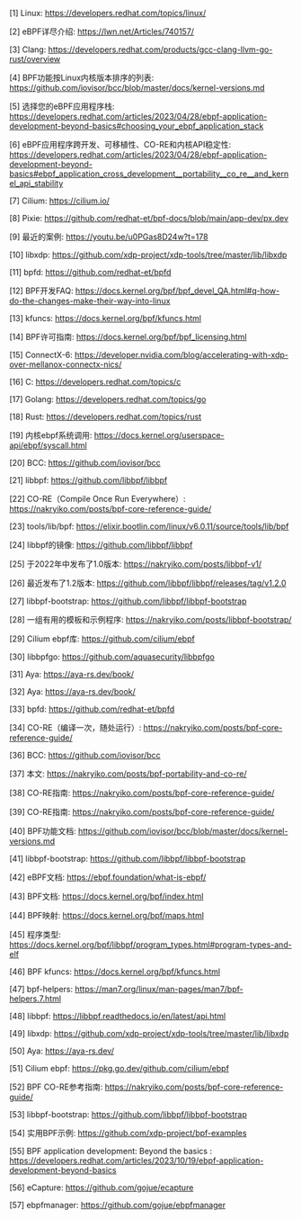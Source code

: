 [1]
Linux: https://developers.redhat.com/topics/linux/

[2]
eBPF详尽介绍: https://lwn.net/Articles/740157/

[3]
Clang: https://developers.redhat.com/products/gcc-clang-llvm-go-rust/overview

[4]
BPF功能按Linux内核版本排序的列表: https://github.com/iovisor/bcc/blob/master/docs/kernel-versions.md

[5]
选择您的eBPF应用程序栈: https://developers.redhat.com/articles/2023/04/28/ebpf-application-development-beyond-basics#choosing_your_ebpf_application_stack

[6]
eBPF应用程序跨开发、可移植性、CO-RE和内核API稳定性: https://developers.redhat.com/articles/2023/04/28/ebpf-application-development-beyond-basics#ebpf_application_cross_development__portability__co_re__and_kernel_api_stability

[7]
Cilium: https://cilium.io/

[8]
Pixie: https://github.com/redhat-et/bpf-docs/blob/main/app-dev/px.dev

[9]
最近的案例: https://youtu.be/u0PGas8D24w?t=178

[10]
libxdp: https://github.com/xdp-project/xdp-tools/tree/master/lib/libxdp

[11]
bpfd: https://github.com/redhat-et/bpfd

[12]
BPF开发FAQ: https://docs.kernel.org/bpf/bpf_devel_QA.html#q-how-do-the-changes-make-their-way-into-linux

[13]
kfuncs: https://docs.kernel.org/bpf/kfuncs.html

[14]
BPF许可指南: https://docs.kernel.org/bpf/bpf_licensing.html

[15]
ConnectX-6: https://developer.nvidia.com/blog/accelerating-with-xdp-over-mellanox-connectx-nics/

[16]
C: https://developers.redhat.com/topics/c

[17]
Golang: https://developers.redhat.com/topics/go

[18]
Rust: https://developers.redhat.com/topics/rust

[19]
内核ebpf系统调用: https://docs.kernel.org/userspace-api/ebpf/syscall.html

[20]
BCC: https://github.com/iovisor/bcc

[21]
libbpf: https://github.com/libbpf/libbpf

[22]
CO-RE（Compile Once Run Everywhere）: https://nakryiko.com/posts/bpf-core-reference-guide/

[23]
tools/lib/bpf: https://elixir.bootlin.com/linux/v6.0.11/source/tools/lib/bpf

[24]
libbpf的镜像: https://github.com/libbpf/libbpf

[25]
于2022年中发布了1.0版本: https://nakryiko.com/posts/libbpf-v1/

[26]
最近发布了1.2版本: https://github.com/libbpf/libbpf/releases/tag/v1.2.0

[27]
libbpf-bootstrap: https://github.com/libbpf/libbpf-bootstrap

[28]
一组有用的模板和示例程序: https://nakryiko.com/posts/libbpf-bootstrap/

[29]
Cilium ebpf库: https://github.com/cilium/ebpf

[30]
libbpfgo: https://github.com/aquasecurity/libbpfgo

[31]
Aya: https://aya-rs.dev/book/

[32]
Aya: https://aya-rs.dev/book/

[33]
bpfd: https://github.com/redhat-et/bpfd

[34]
CO-RE（编译一次，随处运行）: https://nakryiko.com/posts/bpf-core-reference-guide/

[36]
BCC: https://github.com/iovisor/bcc

[37]
本文: https://nakryiko.com/posts/bpf-portability-and-co-re/

[38]
CO-RE指南: https://nakryiko.com/posts/bpf-core-reference-guide/

[39]
CO-RE指南: https://nakryiko.com/posts/bpf-core-reference-guide/

[40]
BPF功能文档: https://github.com/iovisor/bcc/blob/master/docs/kernel-versions.md

[41]
libbpf-bootstrap: https://github.com/libbpf/libbpf-bootstrap

[42]
eBPF文档: https://ebpf.foundation/what-is-ebpf/

[43]
BPF文档: https://docs.kernel.org/bpf/index.html

[44]
BPF映射: https://docs.kernel.org/bpf/maps.html

[45]
程序类型: https://docs.kernel.org/bpf/libbpf/program_types.html#program-types-and-elf

[46]
BPF kfuncs: https://docs.kernel.org/bpf/kfuncs.html

[47]
bpf-helpers: https://man7.org/linux/man-pages/man7/bpf-helpers.7.html

[48]
libbpf: https://libbpf.readthedocs.io/en/latest/api.html

[49]
libxdp: https://github.com/xdp-project/xdp-tools/tree/master/lib/libxdp

[50]
Aya: https://aya-rs.dev/

[51]
Cilium ebpf: https://pkg.go.dev/github.com/cilium/ebpf

[52]
BPF CO-RE参考指南: https://nakryiko.com/posts/bpf-core-reference-guide/

[53]
libbpf-bootstrap: https://github.com/libbpf/libbpf-bootstrap

[54]
实用BPF示例: https://github.com/xdp-project/bpf-examples

[55]
BPF application development: Beyond the basics : https://developers.redhat.com/articles/2023/10/19/ebpf-application-development-beyond-basics

[56]
eCapture: https://github.com/gojue/ecapture

[57]
ebpfmanager: https://github.com/gojue/ebpfmanager

